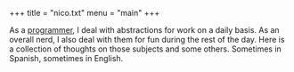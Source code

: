 +++
title = "nico.txt"
menu = "main"
+++

As a [programmer](https://npadula.com), I deal with abstractions for work on a daily basis. As an overall nerd, I also deal with them for fun during the rest of the day. Here is a collection of thoughts on those subjects and some others. Sometimes in Spanish, sometimes in English.